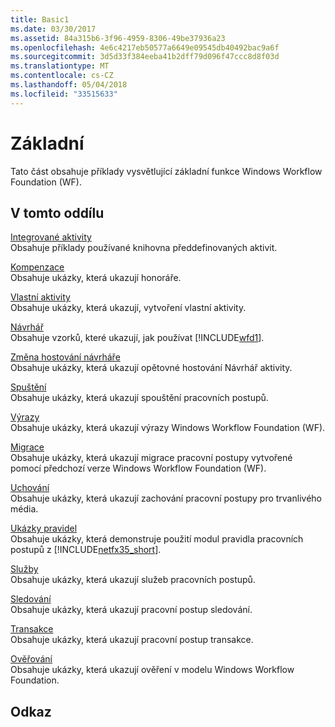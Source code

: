 ```yaml
---
title: Basic1
ms.date: 03/30/2017
ms.assetid: 84a315b6-3f96-4959-8306-49be37936a23
ms.openlocfilehash: 4e6c4217eb50577a6649e09545db40492bac9a6f
ms.sourcegitcommit: 3d5d33f384eeba41b2dff79d096f47ccc8d8f03d
ms.translationtype: MT
ms.contentlocale: cs-CZ
ms.lasthandoff: 05/04/2018
ms.locfileid: "33515633"
---
```

# <a name="basic"></a>Základní
Tato část obsahuje příklady vysvětlující základní funkce Windows Workflow Foundation (WF).  
  
## <a name="in-this-section"></a>V tomto oddílu  
 [Integrované aktivity](../../../../docs/framework/windows-workflow-foundation/samples/built-in-activities.md)  
 Obsahuje příklady používané knihovna předdefinovaných aktivit.  
  
 [Kompenzace](../../../../docs/framework/windows-workflow-foundation/samples/compensation-samples.md)  
 Obsahuje ukázky, která ukazují honoráře.  
  
 [Vlastní aktivity](../../../../docs/framework/windows-workflow-foundation/samples/custom-activities.md)  
 Obsahuje ukázky, která ukazují, vytvoření vlastní aktivity.  
  
 [Návrhář](../../../../docs/framework/windows-workflow-foundation/samples/designer.md)  
 Obsahuje vzorků, které ukazují, jak používat [!INCLUDE[wfd1](../../../../includes/wfd1-md.md)].  
  
 [Změna hostování návrháře](../../../../docs/framework/windows-workflow-foundation/samples/designer-rehosting.md)  
 Obsahuje ukázky, která ukazují opětovné hostování Návrhář aktivity.  
  
 [Spuštění](../../../../docs/framework/windows-workflow-foundation/samples/execution.md)  
 Obsahuje ukázky, která ukazují spouštění pracovních postupů.  
  
 [Výrazy](../../../../docs/framework/windows-workflow-foundation/samples/expressions.md)  
 Obsahuje ukázky, která ukazují výrazy Windows Workflow Foundation (WF).  
  
 [Migrace](../../../../docs/framework/windows-workflow-foundation/samples/migration.md)  
 Obsahuje ukázky, která ukazují migrace pracovní postupy vytvořené pomocí předchozí verze Windows Workflow Foundation (WF).  
  
 [Uchování](../../../../docs/framework/windows-workflow-foundation/samples/persistence.md)  
 Obsahuje ukázky, která ukazují zachování pracovní postupy pro trvanlivého média.  
  
 [Ukázky pravidel](../../../../docs/framework/windows-workflow-foundation/samples/rules-samples.md)  
 Obsahuje ukázky, která demonstruje použití modul pravidla pracovních postupů z [!INCLUDE[netfx35_short](../../../../includes/netfx35-short-md.md)].  
  
 [Služby](../../../../docs/framework/windows-workflow-foundation/samples/services.md)  
 Obsahuje ukázky, která ukazují služeb pracovních postupů.  
  
 [Sledování](../../../../docs/framework/windows-workflow-foundation/samples/tracking.md)  
 Obsahuje ukázky, která ukazují pracovní postup sledování.  
  
 [Transakce](../../../../docs/framework/windows-workflow-foundation/samples/transactions.md)  
 Obsahuje ukázky, která ukazují pracovní postup transakce.  
  
 [Ověřování](../../../../docs/framework/windows-workflow-foundation/samples/validation.md)  
 Obsahuje ukázky, která ukazují ověření v modelu Windows Workflow Foundation.  
  
## <a name="reference"></a>Odkaz
